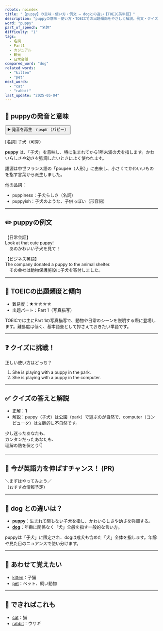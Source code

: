 ```yaml
---
robots: noindex
title: "【puppy】の意味・使い方・例文 ― dogとの違い【TOEIC英単語】"
description: "puppyの意味・使い方・TOEICでの出題傾向をやさしく解説。例文・クイズ付きでdogとの違いもわかりやすく学べます。"
word: "puppy"
part_of_speech: "名詞"
difficulty: "1"
tags:
  - 名詞
  - Part1
  - カジュアル
  - 観光
  - 日常会話
compared_word: "dog"
related_words:
  - "kitten"
  - "pet"
next_words:
  - "cat"
  - "rabbit"
last_update: "2025-05-04"
---
```


## 🔰 puppyの発音と意味

<button class="play-audio" onclick="playTTS('puppy')">
  <span class="play-audio-main">
    ▶️ 発音を再生　/ˈpʌpi/
  </span>
  <span class="play-audio-sub">
    （パピー）
  </span>
</button>

[名詞] 子犬（可算）

**puppy** は、「子犬」を意味し、特に生まれてから1年未満の犬を指します。かわいらしさや幼さを強調したいときによく使われます。

語源は中世フランス語の「poupee（人形）」に由来し、小さくてかわいいものを指す言葉から派生しました。

他の品詞：  
- puppiness：子犬らしさ（名詞）
- puppyish：子犬のような、子供っぽい（形容詞）

---

## ✏️ puppyの例文

【日常会話】  
Look at that cute puppy!  
　あのかわいい子犬を見て！

【ビジネス英語】  
The company donated a puppy to the animal shelter.  
　その会社は動物保護施設に子犬を寄付しました。

---

## 🎯 TOEICの出題頻度と傾向

- 難易度：★☆☆☆☆
- 出題パート：Part 1（写真描写）

TOEICでは主にPart 1の写真描写で、動物や日常のシーンを説明する際に登場します。難易度は低く、基本語彙として押さえておきたい単語です。

---

## ❓ クイズに挑戦！

正しい使い方はどっち？

1. She is playing with a puppy in the park.  
2. She is playing with a puppy in the computer.

---

## ✅ クイズの答えと解説

- 正解：**1**
- 解説：puppy（子犬）は公園（park）で遊ぶのが自然で、computer（コンピュータ）は文脈的に不自然です。

少し迷ったあなたも、  
カンタンだったあなたも、  
理解の熱を保とう👇️

---

## 🚀 今が英語力を伸ばすチャンス！ (PR)

<div class="info-center">
＼まずはやってみよう／<br>  
（おすすめ情報予定）
</div>

---

## 🤔  dog との違いは？

- **puppy**：生まれて間もない子犬を指し、かわいらしさや幼さを強調する。
- **[dog](/word/dog/)**：年齢に関係なく「犬」全般を指す一般的な言い方。

puppyは「子犬」に限定され、dogは成犬も含めた「犬」全体を指します。年齢や見た目のニュアンスで使い分けます。

---

## 🧩 あわせて覚えたい

- [kitten](/word/kitten/)：子猫
- [pet](/word/pet/)：ペット、飼い動物

---

## 📖 できればこれも

- [cat](/word/cat/)：猫
- [rabbit](/word/rabbit/)：ウサギ

<!-- cvid: aid46_bid08 -->
